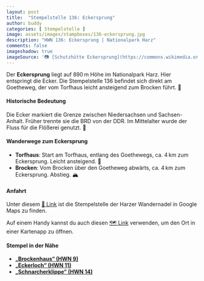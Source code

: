 ```yaml
---
layout: post
title:  "Stempelstelle 136: Eckersprung"
author: buddy
categories: [ Stempelstelle ]
image: assets/images/stampboxes/136-eckersprung.jpg
description: "HWN 136: Eckersprung | Nationalpark Harz"
comments: false
imageshadow: true
imageSource: '📷 [Schutzhütte Eckersprung](https://commons.wikimedia.org/wiki/File:Schutzh%C3%BCtte_Eckersprung.jpg) von <a href="//commons.wikimedia.org/w/index.php?title=User:Frank_Hebestreit&amp;action=edit&amp;redlink=1" class="new" title="User:Frank Hebestreit (page does not exist)">Frank Hebestreit</a> unter Lizenz [CC BY-SA 4.0](https://creativecommons.org/licenses/by-sa/4.0)'
---
```


Der **Eckersprung** liegt auf 890 m Höhe im Nationalpark Harz. Hier entspringt die Ecker. Die Stempelstelle 136 befindet sich direkt am Goetheweg, der vom Torfhaus leicht ansteigend zum Brocken führt. 🥾

#### Historische Bedeutung

Die Ecker markiert die Grenze zwischen Niedersachsen und Sachsen-Anhalt. Früher trennte sie die BRD von der DDR. Im Mittelalter wurde der Fluss für die Flößerei genutzt. 🌊

#### Wanderwege zum Eckersprung

- **Torfhaus**: Start am Torfhaus, entlang des Goethewegs, ca. 4 km zum Eckersprung. Leicht ansteigend. 🌲
- **Brocken**: Vom Brocken über den Goetheweg abwärts, ca. 4 km zum Eckersprung. Abstieg. 🏔️

#### Anfahrt

Unter diesem [📍 Link](https://www.google.com/maps/dir/?api=1&origin=&destination=51.78772%2C%2010.58642) ist die Stempelstelle der Harzer Wandernadel in Google Maps zu finden.

<div class="android-only">
  Auf einem Handy kannst du auch diesen 
  <a href="geo:51.78772,10.58642">🗺️ Link</a> 
  verwenden, um den Ort in einer Kartenapp zu öffnen.
  <p></p>
</div>

#### Stempel in der Nähe

- [**„Brockenhaus“ (HWN 9)**](/stempelstelle-009-brockenhaus)
- [**„Eckerloch“ (HWN 11)**](/stempelstelle-011-eckerloch)
- [**„Schnarcherklippe“ (HWN 14)**](/stempelstelle-014-schnarcherklippe-schutzhuette)

